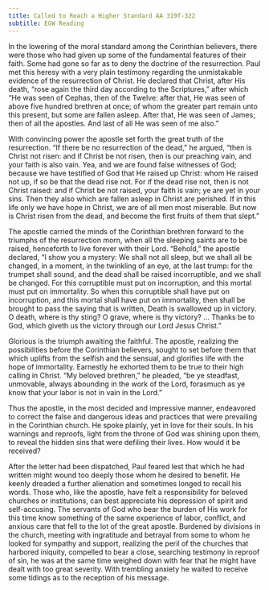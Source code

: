 ```yaml
---
title: Called to Reach a Higher Standard AA 319f-322
subtitle: EGW Reading
---
```


In the lowering of the moral standard among the Corinthian believers, there were those who had given up some of the fundamental features of their faith. Some had gone so far as to deny the doctrine of the resurrection. Paul met this heresy with a very plain testimony regarding the unmistakable evidence of the resurrection of Christ. He declared that Christ, after His death, “rose again the third day according to the Scriptures,” after which “He was seen of Cephas, then of the Twelve: after that, He was seen of above five hundred brethren at once; of whom the greater part remain unto this present, but some are fallen asleep. After that, He was seen of James; then of all the apostles. And last of all He was seen of me also.”

With convincing power the apostle set forth the great truth of the resurrection. “If there be no resurrection of the dead,” he argued, “then is Christ not risen: and if Christ be not risen, then is our preaching vain, and your faith is also vain. Yea, and we are found false witnesses of God; because we have testified of God that He raised up Christ: whom He raised not up, if so be that the dead rise not. For if the dead rise not, then is not Christ raised: and if Christ be not raised, your faith is vain; ye are yet in your sins. Then they also which are fallen asleep in Christ are perished. If in this life only we have hope in Christ, we are of all men most miserable. But now is Christ risen from the dead, and become the first fruits of them that slept.”

The apostle carried the minds of the Corinthian brethren forward to the triumphs of the resurrection morn, when all the sleeping saints are to be raised, henceforth to live forever with their Lord. “Behold,” the apostle declared, “I show you a mystery: We shall not all sleep, but we shall all be changed, in a moment, in the twinkling of an eye, at the last trump: for the trumpet shall sound, and the dead shall be raised incorruptible, and we shall be changed. For this corruptible must put on incorruption, and this mortal must put on immortality. So when this corruptible shall have put on incorruption, and this mortal shall have put on immortality, then shall be brought to pass the saying that is written, Death is swallowed up in victory. O death, where is thy sting? O grave, where is thy victory? ... Thanks be to God, which giveth us the victory through our Lord Jesus Christ.”

Glorious is the triumph awaiting the faithful. The apostle, realizing the possibilities before the Corinthian believers, sought to set before them that which uplifts from the selfish and the sensual, and glorifies life with the hope of immortality. Earnestly he exhorted them to be true to their high calling in Christ. “My beloved brethren,” he pleaded, “be ye steadfast, unmovable, always abounding in the work of the Lord, forasmuch as ye know that your labor is not in vain in the Lord.”

Thus the apostle, in the most decided and impressive manner, endeavored to correct the false and dangerous ideas and practices that were prevailing in the Corinthian church. He spoke plainly, yet in love for their souls. In his warnings and reproofs, light from the throne of God was shining upon them, to reveal the hidden sins that were defiling their lives. How would it be received?

After the letter had been dispatched, Paul feared lest that which he had written might wound too deeply those whom he desired to benefit. He keenly dreaded a further alienation and sometimes longed to recall his words. Those who, like the apostle, have felt a responsibility for beloved churches or institutions, can best appreciate his depression of spirit and self-accusing. The servants of God who bear the burden of His work for this time know something of the same experience of labor, conflict, and anxious care that fell to the lot of the great apostle. Burdened by divisions in the church, meeting with ingratitude and betrayal from some to whom he looked for sympathy and support, realizing the peril of the churches that harbored iniquity, compelled to bear a close, searching testimony in reproof of sin, he was at the same time weighed down with fear that he might have dealt with too great severity. With trembling anxiety he waited to receive some tidings as to the reception of his message.